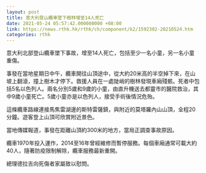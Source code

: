```yaml
---
layout: post
title: 意大利登山纜車墜下樹林增至14人死亡
date: 2021-05-24 05:57:42.000000000 +08:00
link: https://news.rthk.hk/rthk/ch/component/k2/1592302-20210524.htm
categories: rthk
---
```


意大利北部登山纜車墜下事故，增至14人死亡，包括至少一名小童，另一名小童重傷。

事發在當地星期日中午，纜車開往山頂途中，從大約20米高的半空掉下來，在山坡上翻滾，撞上樹木才停下。救援人員在一處陡峭的樹林發現車廂殘骸。死者中包括5名以色列人。兩名分別5歲和9歲的小童，由直升機送去都靈市的醫院救治，其中9歲小童死亡。5歲小童亦是以色列人，接受手術後情況危殆。

這條纜車路線連接馬焦雷湖邊的斯特雷薩鎮，與附近的莫塔羅內山山頂，全程20分鐘。遊客登上山頂可欣賞附近景色。

當地傳媒報道，事發在距離山頂約300米的地方，當局正調查事故原因。

纜車1970年投入運作，2014至16年曾經維修而暫停服務。每個車廂通常可載大約40人，隨著防疫限制解除，纜車服務最新重開。

總理德拉吉向死傷者家屬致以慰問。
